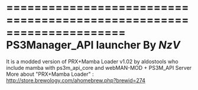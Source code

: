 =====================================================================
PS3Manager_API launcher By _NzV_
=====================================================================

It is a modded version of PRX+Mamba Loader v1.02 by aldostools who include mamba with ps3m_api_core and webMAN-MOD + PS3M_API Server
More about "PRX+Mamba Loader" : http://store.brewology.com/ahomebrew.php?brewid=274
